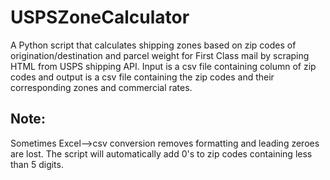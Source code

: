 # USPSZoneCalculator
A Python script that calculates shipping zones based on zip codes of origination/destination and parcel weight for First Class mail by scraping HTML from USPS shipping API. Input is a csv file containing column of zip codes and output is a csv file containing the zip codes and their corresponding zones and commercial rates.
## Note: 
Sometimes Excel-->csv conversion removes formatting and leading zeroes are lost. The script will automatically add 0's to zip codes containing less than 5 digits. 
